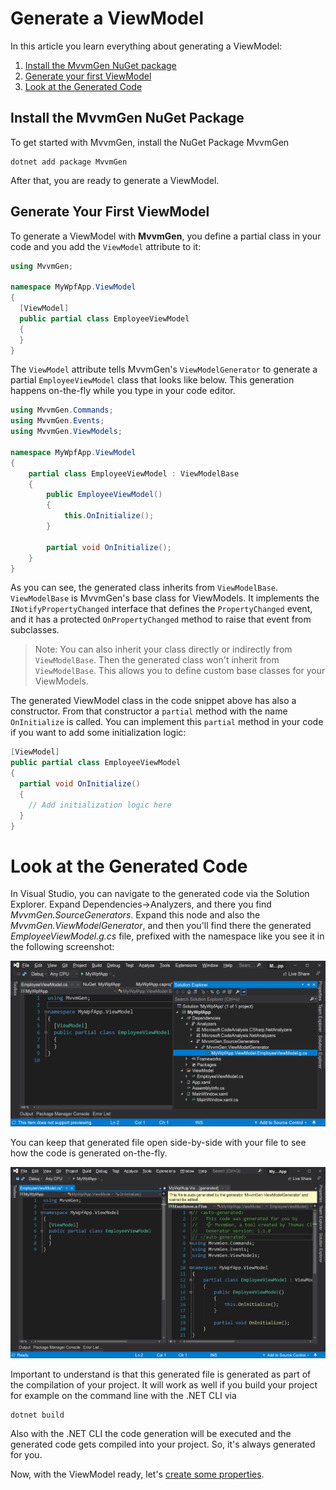 # Generate a ViewModel

In this article you learn everything about generating a ViewModel:
1. [Install the MvvmGen NuGet package](#install-the-mvvmgen-nuget-package)
2. [Generate your first ViewModel](#generate-your-first-viewmodel)
3. [Look at the Generated Code](#look-at-the-generated-code)

## Install the MvvmGen NuGet Package
To get started with MvvmGen, install the NuGet Package MvvmGen
```
dotnet add package MvvmGen
```
After that, you are ready to generate a ViewModel. 

## Generate Your First ViewModel

To generate a ViewModel with **MvvmGen**, you define a partial class 
in your code and you add the `ViewModel` attribute to it:

```csharp
using MvvmGen;

namespace MyWpfApp.ViewModel
{
  [ViewModel]
  public partial class EmployeeViewModel
  {
  }
}
```
The `ViewModel` attribute tells MvvmGen's `ViewModelGenerator` to generate
a partial `EmployeeViewModel` class that looks like below.
This generation happens on-the-fly while you type in your code editor.

```csharp
using MvvmGen.Commands;
using MvvmGen.Events;
using MvvmGen.ViewModels;

namespace MyWpfApp.ViewModel
{
    partial class EmployeeViewModel : ViewModelBase
    {
        public EmployeeViewModel()
        {
            this.OnInitialize();
        }

        partial void OnInitialize();
    }
}
```
As you can see, the generated class inherits from `ViewModelBase`. 
`ViewModelBase` is MvvmGen's base class for ViewModels. It implements the
`INotifyPropertyChanged` interface that defines the `PropertyChanged` event,
and it has a protected `OnPropertyChanged` method to raise that event from subclasses. 

> Note: You can also inherit your class directly or indirectly from
> `ViewModelBase`. Then the generated class won't inherit from `ViewModelBase`.
> This allows you to define custom base classes for your ViewModels.

The generated ViewModel class in the code snippet above has also a constructor.
From that constructor a `partial` method with the name `OnInitialize` is called.
You can implement this `partial` method in your code if you want 
to add some initialization logic:

```csharp
[ViewModel]
public partial class EmployeeViewModel
{
  partial void OnInitialize()
  {
    // Add initialization logic here
  }
}
```

# Look at the Generated Code

In Visual Studio, you can navigate to the generated code via the Solution Explorer. Expand Dependencies->Analyzers, and there you find _MvvmGen.SourceGenerators_. Expand this node and also the _MvvmGen.ViewModelGenerator_, and then you'll find there the generated _EmployeeViewModel.g.cs_ file, prefixed with the namespace like you see it in the following screenshot:

![Generated Code in Visual Studio](images/generate_a_viewModel_01.png)

You can keep that generated file open side-by-side with your file
to see how the code is generated on-the-fly.

![Generated Code side-by-side](images/generate_a_viewModel_02.png)

Important to understand is that this generated file is generated as part
of the compilation of your project. It will work as well if you build 
your project for example on the command line with the .NET CLI via
```
dotnet build
```
Also with the .NET CLI the code generation will be executed and 
the generated code gets compiled into your project. 
So, it's always generated for you.

Now, with the ViewModel ready, let's [create some properties](02_create_properties.md).
